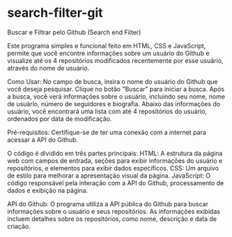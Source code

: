 # search-filter-git

Buscar e Filtrar pelo Github (Search end Filter)

Este programa simples e funcional feito em HTML, CSS e JavaScript, permite que você encontre informações sobre um usuário do Github e visualize até os 4 repositórios modificados recentemente por esse usuário, através do nome de usuário.

Como Usar:
No campo de busca, insira o nome do usuário do Github que você deseja pesquisar.
Clique no botão "Buscar" para iniciar a busca.
Após a busca, você verá informações sobre o usuário, incluindo seu nome, nome de usuário, número de seguidores e biografia.
Abaixo das informações do usuário, você encontrará uma lista com até 4 repositórios do usuário, ordenados por data de modificação.

Pré-requisitos:
Certifique-se de ter uma conexão com a internet para acessar a API do Github.

O código é dividido em três partes principais:
HTML: A estrutura da página web com campos de entrada, seções para exibir informações do usuário e repositórios, e elementos para exibir dados específicos.
CSS: Um arquivo de estilo para melhorar a apresentação visual da página.
JavaScript: O código responsável pela interação com a API do Github, processamento de dados e exibição na página.

API do Github:
O programa utiliza a API pública do Github para buscar informações sobre o usuário e seus repositórios. As informações exibidas incluem detalhes sobre os repositórios, como nome, descrição e data de criação.

